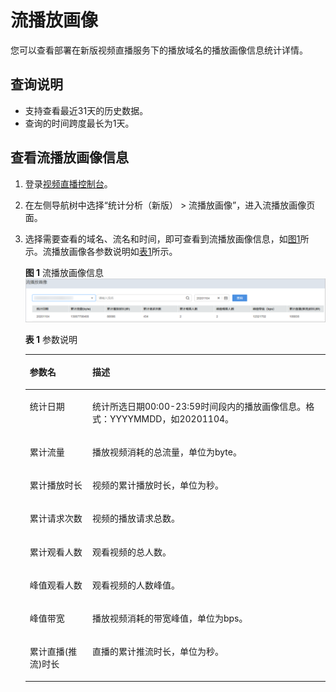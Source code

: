# 流播放画像<a name="live_01_0066"></a>

您可以查看部署在新版视频直播服务下的播放域名的播放画像信息统计详情。

## 查询说明<a name="section348813113483"></a>

-   支持查看最近31天的历史数据。
-   查询的时间跨度最长为1天。

## 查看流播放画像信息<a name="section1066111913817"></a>

1.  登录[视频直播控制台](https://console.huaweicloud.com/live)。
2.  在左侧导航树中选择“统计分析（新版） \> 流播放画像”，进入流播放画像页面。
3.  选择需要查看的域名、流名和时间，即可查看到流播放画像信息，如[图1](#fig54591246565)所示。流播放画像各参数说明如[表1](#table2344152855311)所示。

    **图 1**  流播放画像信息<a name="fig54591246565"></a>  
    ![](figures/流播放画像信息.png "流播放画像信息")

    **表 1**  参数说明

    <a name="table2344152855311"></a>
    <table><thead align="left"><tr id="row5344102817538"><th class="cellrowborder" valign="top" width="20.86%" id="mcps1.2.3.1.1"><p id="p173441928135314"><a name="p173441928135314"></a><a name="p173441928135314"></a>参数名</p>
    </th>
    <th class="cellrowborder" valign="top" width="79.14%" id="mcps1.2.3.1.2"><p id="p11344102815312"><a name="p11344102815312"></a><a name="p11344102815312"></a>描述</p>
    </th>
    </tr>
    </thead>
    <tbody><tr id="row2034472820531"><td class="cellrowborder" valign="top" width="20.86%" headers="mcps1.2.3.1.1 "><p id="p1934492815533"><a name="p1934492815533"></a><a name="p1934492815533"></a>统计日期</p>
    </td>
    <td class="cellrowborder" valign="top" width="79.14%" headers="mcps1.2.3.1.2 "><p id="p1919322995619"><a name="p1919322995619"></a><a name="p1919322995619"></a>统计所选日期00:00-23:59时间段内的播放画像信息。格式：YYYYMMDD，如20201104。</p>
    </td>
    </tr>
    <tr id="row934410289534"><td class="cellrowborder" valign="top" width="20.86%" headers="mcps1.2.3.1.1 "><p id="p6344628185312"><a name="p6344628185312"></a><a name="p6344628185312"></a>累计流量</p>
    </td>
    <td class="cellrowborder" valign="top" width="79.14%" headers="mcps1.2.3.1.2 "><p id="p171931529185619"><a name="p171931529185619"></a><a name="p171931529185619"></a>播放视频消耗的总流量，单位为byte。</p>
    </td>
    </tr>
    <tr id="row1634432810536"><td class="cellrowborder" valign="top" width="20.86%" headers="mcps1.2.3.1.1 "><p id="p1334432825317"><a name="p1334432825317"></a><a name="p1334432825317"></a>累计播放时长</p>
    </td>
    <td class="cellrowborder" valign="top" width="79.14%" headers="mcps1.2.3.1.2 "><p id="p11193142919562"><a name="p11193142919562"></a><a name="p11193142919562"></a>视频的累计播放时长，单位为秒。</p>
    </td>
    </tr>
    <tr id="row18344152825310"><td class="cellrowborder" valign="top" width="20.86%" headers="mcps1.2.3.1.1 "><p id="p1534492895310"><a name="p1534492895310"></a><a name="p1534492895310"></a>累计请求次数</p>
    </td>
    <td class="cellrowborder" valign="top" width="79.14%" headers="mcps1.2.3.1.2 "><p id="p6193829175610"><a name="p6193829175610"></a><a name="p6193829175610"></a>视频的播放请求总数。</p>
    </td>
    </tr>
    <tr id="row1134422825317"><td class="cellrowborder" valign="top" width="20.86%" headers="mcps1.2.3.1.1 "><p id="p12344202805318"><a name="p12344202805318"></a><a name="p12344202805318"></a>累计观看人数</p>
    </td>
    <td class="cellrowborder" valign="top" width="79.14%" headers="mcps1.2.3.1.2 "><p id="p9193029125620"><a name="p9193029125620"></a><a name="p9193029125620"></a>观看视频的总人数。</p>
    </td>
    </tr>
    <tr id="row1134417286537"><td class="cellrowborder" valign="top" width="20.86%" headers="mcps1.2.3.1.1 "><p id="p33441628165313"><a name="p33441628165313"></a><a name="p33441628165313"></a>峰值观看人数</p>
    </td>
    <td class="cellrowborder" valign="top" width="79.14%" headers="mcps1.2.3.1.2 "><p id="p1119317295561"><a name="p1119317295561"></a><a name="p1119317295561"></a>观看视频的人数峰值。</p>
    </td>
    </tr>
    <tr id="row627121316550"><td class="cellrowborder" valign="top" width="20.86%" headers="mcps1.2.3.1.1 "><p id="p19272181315519"><a name="p19272181315519"></a><a name="p19272181315519"></a>峰值带宽</p>
    </td>
    <td class="cellrowborder" valign="top" width="79.14%" headers="mcps1.2.3.1.2 "><p id="p719319293562"><a name="p719319293562"></a><a name="p719319293562"></a>播放视频消耗的带宽峰值，单位为bps。</p>
    </td>
    </tr>
    <tr id="row3573191535518"><td class="cellrowborder" valign="top" width="20.86%" headers="mcps1.2.3.1.1 "><p id="p12573161514554"><a name="p12573161514554"></a><a name="p12573161514554"></a>累计直播(推流)时长</p>
    </td>
    <td class="cellrowborder" valign="top" width="79.14%" headers="mcps1.2.3.1.2 "><p id="p171931629195610"><a name="p171931629195610"></a><a name="p171931629195610"></a>直播的累计推流时长，单位为秒。</p>
    </td>
    </tr>
    </tbody>
    </table>


